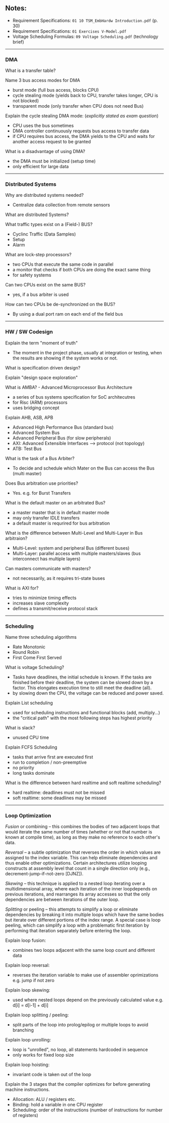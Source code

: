 
## Notes:

- Requirement Specifications: `01 10 TSM_EmbHardw Introduction.pdf` (p. 30)
- Requirement Specifications: `01 Exercises V-Model.pdf`
- Voltage Scheduling Formulas: `09 Voltage Scheduling.pdf` (technology brief)





---

### DMA

What is a transfer table?


Name 3 bus access modes for DMA

- burst mode (full bus access, blocks CPU)
- cycle stealing mode (yields back to CPU, transfer takes longer, CPU is not blocked)
- transparent mode (only transfer when CPU does not need Bus)

Explain the cycle stealing DMA mode: (_explicitly stated as exam question_)

- CPU uses the bus sometimes
- DMA controller continuously requests bus access to transfer data
- if CPU requires bus access, the DMA yields to the CPU and waits for another access request to be granted

What is a disadvantage of using DMA?

- the DMA must be initialized (setup time)
- only efficient for large data


---

### Distributed Systems

Why are distributed systems needed?

- Centralize data collection from remote sensors

What are distributed Systems?


What traffic types exist on a (Field-) BUS?

- Cyclinc Traffic (Data Samples)
- Setup
- Alarm

What are lock-step processors?

- two CPUs that execute the same code in parallel
- a monitor that checks if both CPUs are doing the exact same thing
- for safety systems

Can two CPUs exist on the same BUS?

- yes, if a bus arbiter is used

How can two CPUs be de-synchronized on the BUS?

- By using a dual port ram on each end of the field bus

---

### HW / SW Codesign

Explain the term "moment of truth"

- The moment in the project phase, usually at integration or testing, when the results are showing if the system works or not.


What is specification driven design?



Explain "design space exploration"


What is AMBA? - Advanced Microprocessor Bus Architecture

- a series of bus systems specification for SoC architecutres
- for Risc (ARM) processors
- uses bridging concept

Explain AHB, ASB, APB

- Advanced High Performance Bus (standard bus)
- Advanced System Bus
- Advanced Peripheral Bus (for slow peripherals)
- AXI: Advanced Extensible Interfaces --> protocol (not topology)
- ATB: Test Bus

What is the task of a Bus Arbiter?

- To decide and schedule which Mater on the Bus can access the Bus (multi master)

Does Bus arbitration use priorities?

- Yes. e.g. for Burst Transfers

What is the default master on an arbitrated Bus?

- a master master that is in default master mode
- may only transfer IDLE transfers
- a default master is requrired for bus arbitration

What is the difference between Multi-Level and Multi-Layer in Bus arbitraion?

- Multi-Level: system and peripheral Bus (different buses)
- Multi-Layer: parallel access with multiple masters/slaves (bus interconnect has multiple layers)

Can masters communicate with masters?

- not necessarily, as it requires tri-state buses

What is AXI for?

- tries to minimize timing effects
- increases slave complexity
- defines a transmit/receive protocol stack


---

### Scheduling

Name three scheduling algorithms

- Rate Monotonic
- Round Robin
- First Come First Served

What is voltage Scheduling?

- Tasks have deadlines, the initial schedule is known. If the tasks are finished before their deadline, the system can be slowed down by a factor. This elongates execution time to still meet the deadline (all).
- by slowing down the CPU, the voltage can be reduced and power saved.

Explain List scheduling

- used for scheduling instructions and functional blocks (add, multiply...)
- the "critical path" with the most following steps has highest priority

What is slack?

- unused CPU time

Explain FCFS Scheduling

- tasks that arrive first are executed first
- run to completion / non-preemptive
- no priority
- long tasks dominate

What is the difference between hard realtime and soft realtime scheduling?

- hard realtime: deadlines must not be missed
- soft realtime: some deadlines may be missed


---

### Loop Optimization

*Fusion* or combining – this combines the bodies of two adjacent loops that would iterate the same number of times (whether or not that number is known at compile time), as long as they make no reference to each other's data. 

*Reversal* – a subtle optimization that reverses the order in which values are assigned to the index variable. This can help eliminate dependencies and thus enable other optimizations. Certain architectures utilize looping constructs at assembly level that count in a single direction
only (e.g., decrement-jump-if-not-zero [DJNZ]).

*Skewing* – this technique is applied to a nested loop iterating over a multidimensional array, where each iteration of the inner loopdepends on previous iterations, and rearranges its array accesses so that the only dependencies are between iterations of the outer loop.

*Splitting* or peeling – this attempts to simplify a loop or eliminate dependencies by breaking it into multiple loops which have the same bodies but iterate over different portions of the index range. A special case is loop peeling, which can simplify a loop with a problematic first iteration by
performing that iteration separately before entering the loop. 


Explain loop fusion:

- combines two loops adjacent with the same loop count and different data

Explain loop reversal:

- reverses the iteration variable to make use of assembler oprimizations e.g. jump if not zero

Explain loop skewing:

- used where nested loops depend on the previously calculated value e.g. d[i] = d[i-1] + d[i]

Explain loop splitting / peeling:

- split parts of the loop into prolog/epilog or multiple loops to avoid branching

Explain loop unrolling:

- loop is "unrolled", no loop, all statements hardcoded in sequence
- only works for fixed loop size

Explain loop hoisting:

- invariant code is taken out of the loop

Explain the 3 stages that the compiler optimizes for before generating machine instructions.

- Allocation: ALU / registers etc.
- Binding: hold a variable in one CPU register
- Scheduling: order of the instructions (number of instructions for number of registers)





